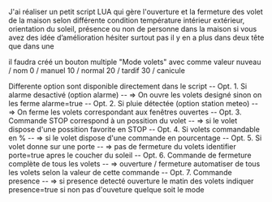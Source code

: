 J'ai réaliser un petit script LUA qui gère l'ouverture et la fermeture des volet de la maison selon différente condition température intérieur extérieur, orientation du soleil, présence ou non de personne dans la maison
si vous avez des idée d’amélioration hésiter surtout pas il y en a plus dans deux tête que dans une


il faudra créé un bouton multiple "Mode volets" avec comme valeur
nuveau / nom
0 / manuel
10 / normal
20 / tardif
30 / canicule


Differente option sont disponible directement dans le script
-- Opt. 1. Si alarme desactivé (option alarme)
-- => On ouvre les volets designé sinon on les ferme alarme=true
-- Opt. 2. Si pluie détectée (option station meteo)
-- => On ferme les volets correspondant aux fenêtres ouvertes
-- Opt. 3. Commande STOP correspond à un possition du volet
-- => si le volet dispose d'une possition favorite en STOP
-- Opt. 4. Si volets commandable en %
-- => si le volet dispose d'une commande en pourcentage
-- Opt. 5. Si volet donne sur une porte
-- => pas de fermeture du volets identifier porte=true apres le coucher du soleil
-- Opt. 6. Commande de fermeture complète de tous les volets
-- => ouverture / fermeture automatiser de tous les volets selon la valeur de cette commande
-- Opt. 7. Commande presence
-- => si presence detecté ouverture le matin des volets indiquer presence=true si non pas d'ouveture quelque soit le mode